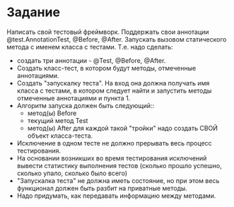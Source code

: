 # Задание

Написать свой тестовый фреймворк.
Поддержать свои аннотации @test.AnnotationTest, @Before, @After.
Запускать вызовом статического метода с именем класса с тестами.
Т.е. надо сделать:

* создать три аннотации - @Test, @Before, @After.
* Создать класс-тест, в котором будут методы, отмеченные аннотациями.
* Создать "запускалку теста". На вход она должна получать имя класса с тестами, в котором следует найти и запустить методы отмеченные аннотациями и пункта 1.
* Алгоритм запуска должен быть следующий::
  * метод(ы) Before
  * текущий метод Test
  * метод(ы) After
    для каждой такой "тройки" надо создать СВОЙ объект класса-теста.
* Исключение в одном тесте не должно прерывать весь процесс тестирования.
* На основании возникших во время тестирования исключений вывести статистику выполнения тестов (сколько прошло успешно, сколько упало, сколько было всего)
* "Запускалка теста" не должна иметь состояние, но при этом весь функционал должен быть разбит на приватные методы.
* Надо придумать, как передавать информацию между методами.